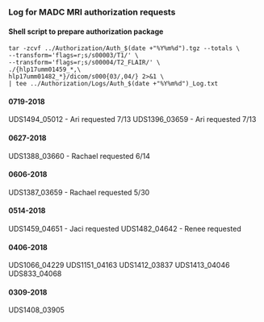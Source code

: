 ### Log for MADC MRI authorization requests

#### Shell script to prepare authorization package
```shell
tar -zcvf ../Authorization/Auth_$(date +"%Y%m%d").tgz --totals \
--transform='flags=r;s/s00003/T1/' \
--transform='flags=r;s/s00004/T2_FLAIR/' \
./{hlp17umm01459_*,\
hlp17umm01482_*}/dicom/s000{03/,04/} 2>&1 \
| tee ../Authorization/Logs/Auth_$(date +"%Y%m%d")_Log.txt
```

#### 0719-2018
UDS1494_05012 - Ari requested 7/13
UDS1396_03659 - Ari requested 7/13

#### 0627-2018
UDS1388_03660 - Rachael requested 6/14

#### 0606-2018
UDS1387_03659 - Rachael requested 5/30

#### 0514-2018
UDS1459_04651 - Jaci requested
UDS1482_04642 - Renee requested

#### 0406-2018
UDS1066_04229
UDS1151_04163
UDS1412_03837
UDS1413_04046
UDS833_04068

#### 0309-2018
UDS1408_03905
